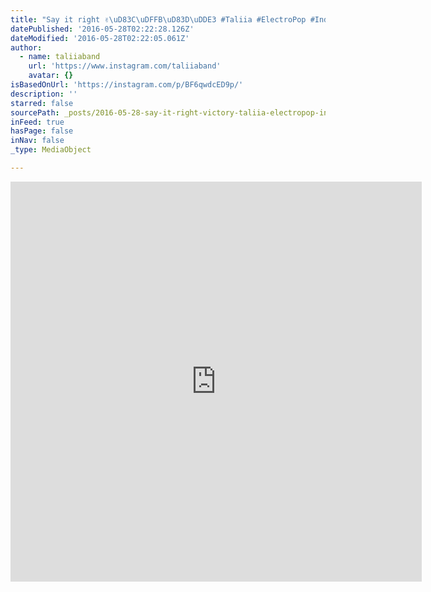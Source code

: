 ```yaml
---
title: "Say it right ✌\uD83C\uDFFB️\uD83D\uDDE3 #Taliia #ElectroPop #IndiePop #indiepopmusic #TaliiaBand #Transcription #sayitright #taliiasinger #PopArtist #NewMusic #NewPopArtist #DEGrecords #TeamDEG #TeamGMG #EmergingTalent #unsignedartist #newpopsinger #UpAndComingArtist"
datePublished: '2016-05-28T02:22:28.126Z'
dateModified: '2016-05-28T02:22:05.061Z'
author:
  - name: taliiaband
    url: 'https://www.instagram.com/taliiaband'
    avatar: {}
isBasedOnUrl: 'https://instagram.com/p/BF6qwdcED9p/'
description: ''
starred: false
sourcePath: _posts/2016-05-28-say-it-right-victory-taliia-electropop-indiepop-indiepopm.md
inFeed: true
hasPage: false
inNav: false
_type: MediaObject

---
```

<iframe src="https://cdn.embedly.com/widgets/media.html?src=http%3A%2F%2Fscontent.cdninstagram.com%2Ft50.2886-16%2F13292078_1127717870614181_747351648_n.mp4&amp;src_secure=1&amp;url=https%3A%2F%2Fwww.instagram.com%2Fp%2FBF6qwdcED9p%2F&amp;image=https%3A%2F%2Fscontent.cdninstagram.com%2Ft51.2885-15%2Fe15%2F13320018_510053422519577_1729039318_n.jpg%3Fig_cache_key%3DMTI1OTUwNzA5MzkwMTE2NDM5Mw%253D%253D.2&amp;key=b7d04c9b404c499eba89ee7072e1c4f7&amp;type=video%2Fmp4&amp;schema=instagram" width="658" height="640" scrolling="no" frameborder="0" allowfullscreen="" style=""></iframe>